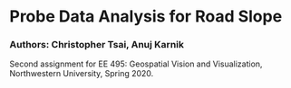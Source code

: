 # Probe Data Analysis for Road Slope
### Authors: Christopher Tsai, Anuj Karnik
Second assignment for EE 495: Geospatial Vision and Visualization, Northwestern University, Spring 2020.

## 
